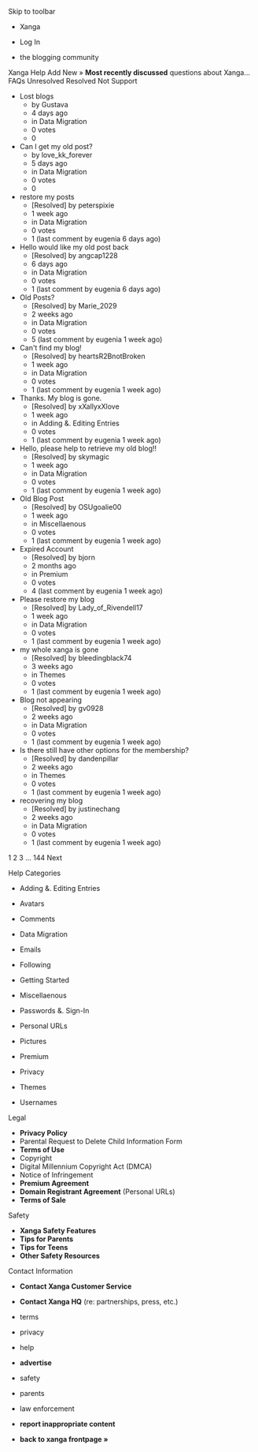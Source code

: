 Skip to toolbar

*   Xanga

*   Log In

*   the blogging community

Xanga Help Add New » **Most recently discussed** questions about Xanga… FAQs Unresolved Resolved Not Support

*   Lost blogs
    *   by Gustava
    *   4 days ago
    *   in Data Migration
    *   0 votes
    *   0
*   Can I get my old post?
    *   by love\_kk\_forever
    *   5 days ago
    *   in Data Migration
    *   0 votes
    *   0
*   restore my posts
    *   \[Resolved\] by peterspixie
    *   1 week ago
    *   in Data Migration
    *   0 votes
    *   1 (last comment by eugenia 6 days ago)
*   Hello would like my old post back
    *   \[Resolved\] by angcap1228
    *   6 days ago
    *   in Data Migration
    *   0 votes
    *   1 (last comment by eugenia 6 days ago)
*   Old Posts?
    *   \[Resolved\] by Marie\_2029
    *   2 weeks ago
    *   in Data Migration
    *   0 votes
    *   5 (last comment by eugenia 1 week ago)
*   Can't find my blog!
    *   \[Resolved\] by heartsR2BnotBroken
    *   1 week ago
    *   in Data Migration
    *   0 votes
    *   1 (last comment by eugenia 1 week ago)
*   Thanks. My blog is gone.
    *   \[Resolved\] by xXallyxXlove
    *   1 week ago
    *   in Adding &. Editing Entries
    *   0 votes
    *   1 (last comment by eugenia 1 week ago)
*   Hello, please help to retrieve my old blog!!
    *   \[Resolved\] by skymagic
    *   1 week ago
    *   in Data Migration
    *   0 votes
    *   1 (last comment by eugenia 1 week ago)
*   Old Blog Post
    *   \[Resolved\] by OSUgoalie00
    *   1 week ago
    *   in Miscellaenous
    *   0 votes
    *   1 (last comment by eugenia 1 week ago)
*   Expired Account
    *   \[Resolved\] by bjorn
    *   2 months ago
    *   in Premium
    *   0 votes
    *   4 (last comment by eugenia 1 week ago)
*   Please restore my blog
    *   \[Resolved\] by Lady\_of\_Rivendell17
    *   1 week ago
    *   in Data Migration
    *   0 votes
    *   1 (last comment by eugenia 1 week ago)
*   my whole xanga is gone
    *   \[Resolved\] by bleedingblack74
    *   3 weeks ago
    *   in Themes
    *   0 votes
    *   1 (last comment by eugenia 1 week ago)
*   Blog not appearing
    *   \[Resolved\] by gv0928
    *   2 weeks ago
    *   in Data Migration
    *   0 votes
    *   1 (last comment by eugenia 1 week ago)
*   Is there still have other options for the membership?
    *   \[Resolved\] by dandenpillar
    *   2 weeks ago
    *   in Themes
    *   0 votes
    *   1 (last comment by eugenia 1 week ago)
*   recovering my blog
    *   \[Resolved\] by justinechang
    *   2 weeks ago
    *   in Data Migration
    *   0 votes
    *   1 (last comment by eugenia 1 week ago)

1 2 3 ... 144 Next

Help Categories

*   Adding &. Editing Entries
*   Avatars
*   Comments
*   Data Migration
*   Emails
*   Following
*   Getting Started
*   Miscellaenous

*   Passwords &. Sign-In
*   Personal URLs
*   Pictures
*   Premium
*   Privacy
*   Themes
*   Usernames

Legal

*   **Privacy Policy**
*   Parental Request to Delete Child Information Form
*   **Terms of Use**
*   Copyright
*   Digital Millennium Copyright Act (DMCA)
*   Notice of Infringement
*   **Premium Agreement**
*   **Domain Registrant Agreement** (Personal URLs)
*   **Terms of Sale**

Safety

*   **Xanga Safety Features**
*   **Tips for Parents**
*   **Tips for Teens**
*   **Other Safety Resources**

Contact Information

*   **Contact Xanga Customer Service**
*   **Contact Xanga HQ** (re: partnerships, press, etc.)

*   terms
*   privacy
*   help
*   **advertise**

*   safety
*   parents
*   law enforcement
*   **report inappropriate content**

*   **back to xanga frontpage »**
